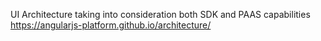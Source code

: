 UI Architecture taking into consideration both SDK and PAAS capabilities
https://angularjs-platform.github.io/architecture/
